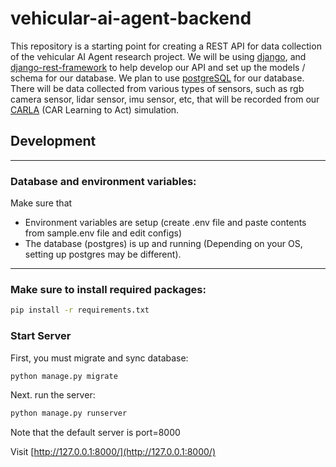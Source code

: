 # vehicular-ai-agent-backend


This repository is a starting point for creating a REST API for data collection of the vehicular AI Agent research project. We will be using [django](https://www.djangoproject.com/), and [django-rest-framework](https://www.django-rest-framework.org/) to help develop our API and set up the models / schema for our database. We plan to use [postgreSQL](https://www.postgresql.org/) for our database. There will be data collected from various types of sensors, such as rgb camera sensor, lidar sensor, imu sensor, etc, that will be recorded from our [CARLA](https://carla.org/) (CAR Learning to Act) simulation. 



## Development

---

### Database and environment variables: 
Make sure that
- Environment variables are setup (create .env file and paste contents from sample.env file and edit configs) 
- The database (postgres) is up and running (Depending on your OS, setting up postgres may be different).

--- 
### Make sure to install required packages:

```sh
pip install -r requirements.txt
```

### Start Server

First, you must migrate and sync database:
```sh
python manage.py migrate
```
Next. run the server:
```sh
python manage.py runserver
```

Note that the default server is port=8000


Visit [http://127.0.0.1:8000/](http://127.0.0.1:8000/)
